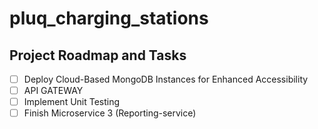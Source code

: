 # pluq_charging_stations




## Project Roadmap and Tasks

- [ ]  Deploy Cloud-Based MongoDB Instances for Enhanced Accessibility
- [ ]  API GATEWAY 
- [ ]  Implement Unit Testing
- [ ]  Finish Microservice 3 (Reporting-service)
